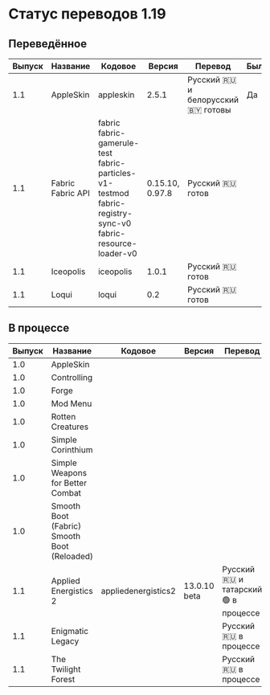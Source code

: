 # Статус переводов 1.19

## Переведённое

| Выпуск | Название | Кодовое | Версия | Перевод | Был | Качество | Общая | 
| - | - | - | - | - | - | - | - |
| 1.1 | AppleSkin | appleskin | 2.5.1 | Русский 🇷🇺 и белорусский 🇧🇾 готовы | Да | 💯 8.5.2024 | 📰 8.5.2024 |
| 1.1 | Fabric<br>Fabric API | fabric<br>fabric-gamerule-test<br>fabric-particles-v1-testmod<br>fabric-registry-sync-v0<br>fabric-resource-loader-v0 | 0.15.10, 0.97.8 | Русский 🇷🇺 готов |
| 1.1 | Iceopolis | iceopolis | 1.0.1 | Русский 🇷🇺 готов |
| 1.1 | Loqui | loqui | 0.2 | Русский 🇷🇺 готов |

## В процессе

| Выпуск | Название | Кодовое | Версия | Перевод | Был | Качество | Общая | 
| - | - | - | - | - | - | - | - |
| 1.0 | AppleSkin |  |  |  |
| 1.0 | Controlling |  |  |  |
| 1.0 | Forge |  |  |  |
| 1.0 | Mod Menu |  |  |  |
| 1.0 | Rotten Creatures |  |  |  |
| 1.0 | Simple Corinthium |  |  |  |
| 1.0 | Simple Weapons for Better Combat |  |  |  |
| 1.0 | Smooth Boot (Fabric)<br>Smooth Boot (Reloaded) | 
| 1.1 | Applied Energistics 2 | appliedenergistics2 | 13.0.10 beta | Русский 🇷🇺 и татарский 🟢 в процессе |
| 1.1 | Enigmatic Legacy |  |  | Русский 🇷🇺 в процессе |
| 1.1 | The Twilight Forest |  |  | Русский 🇷🇺 в процессе |